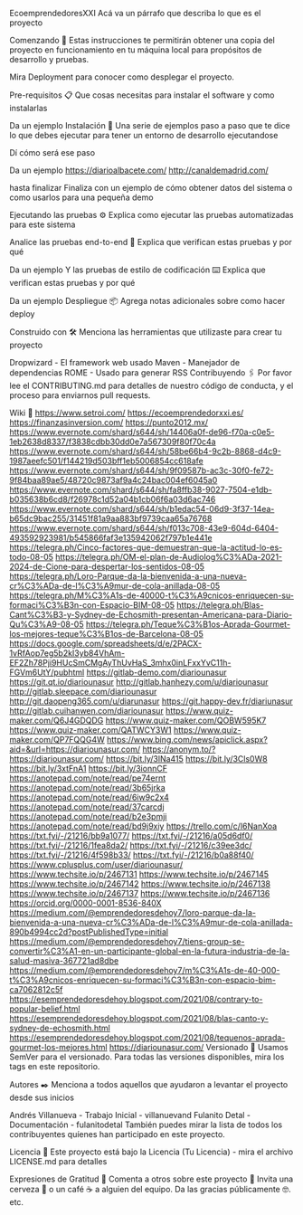 
EcoemprendedoresXXI
Acá va un párrafo que describa lo que es el proyecto

Comenzando 🚀
Estas instrucciones te permitirán obtener una copia del proyecto en funcionamiento en tu máquina local para propósitos de desarrollo y pruebas.

Mira Deployment para conocer como desplegar el proyecto.

Pre-requisitos 📋
Que cosas necesitas para instalar el software y como instalarlas

Da un ejemplo
Instalación 🔧
Una serie de ejemplos paso a paso que te dice lo que debes ejecutar para tener un entorno de desarrollo ejecutandose

Dí cómo será ese paso

Da un ejemplo
https://diarioalbacete.com/
http://canaldemadrid.com/

hasta finalizar
Finaliza con un ejemplo de cómo obtener datos del sistema o como usarlos para una pequeña demo

Ejecutando las pruebas ⚙️
Explica como ejecutar las pruebas automatizadas para este sistema

Analice las pruebas end-to-end 🔩
Explica que verifican estas pruebas y por qué

Da un ejemplo
Y las pruebas de estilo de codificación ⌨️
Explica que verifican estas pruebas y por qué

Da un ejemplo
Despliegue 📦
Agrega notas adicionales sobre como hacer deploy

Construido con 🛠️
Menciona las herramientas que utilizaste para crear tu proyecto

Dropwizard - El framework web usado
Maven - Manejador de dependencias
ROME - Usado para generar RSS
Contribuyendo 🖇️
Por favor lee el CONTRIBUTING.md para detalles de nuestro código de conducta, y el proceso para enviarnos pull requests.

Wiki 📖
https://www.setroi.com/
https://ecoemprendedorxxi.es/
https://finanzasinversion.com/
https://punto2012.mx/
https://www.evernote.com/shard/s644/sh/14406a0f-de96-f70a-c0e5-1eb2638d8337/f3838cdbb30dd0e7a567309f80f70c4a
https://www.evernote.com/shard/s644/sh/58be66b4-9c2b-8868-d4c9-1987aeefc501/f144219d503bff1eb5006854cc618afe
https://www.evernote.com/shard/s644/sh/9f09587b-ac3c-30f0-fe72-9f84baa89ae5/48720c9873af9a4c24bac004ef6045a0
https://www.evernote.com/shard/s644/sh/fa8ffb38-9027-7504-e1db-b035638b6cd8/f26978c1d52a04b1cb06f6a03d6ac746
https://www.evernote.com/shard/s644/sh/b1edac54-06d9-3f37-14ea-b65dc9bac255/31451f81a9aa883bf9739caa65a76768
https://www.evernote.com/shard/s644/sh/f013c708-43e9-604d-6404-493592923981/b545866faf3e135942062f797b1e441e
https://telegra.ph/Cinco-factores-que-demuestran-que-la-actitud-lo-es-todo-08-05
https://telegra.ph/OM-el-plan-de-Audiolog%C3%ADa-2021-2024-de-Cione-para-despertar-los-sentidos-08-05
https://telegra.ph/Loro-Parque-da-la-bienvenida-a-una-nueva-cr%C3%ADa-de-l%C3%A9mur-de-cola-anillada-08-05
https://telegra.ph/M%C3%A1s-de-40000-t%C3%A9cnicos-enriquecen-su-formaci%C3%B3n-con-Espacio-BIM-08-05
https://telegra.ph/Blas-Cant%C3%B3-y-Sydney-de-Echosmith-presentan-Americana-para-Diario-Qu%C3%A9-08-05
https://telegra.ph/Teque%C3%B1os-Aprada-Gourmet-los-mejores-teque%C3%B1os-de-Barcelona-08-05
https://docs.google.com/spreadsheets/d/e/2PACX-1vRfAop7eg5b2kI3yb84VhAm-EF2Zh78Pji9HUcSmCMgAyThUvHaS_3mhx0inLFxxYvC11h-FGVm6UtY/pubhtml
https://gitlab-demo.com/diariounasur
https://git.qt.io/diariounasur
http://gitlab.hanhezy.com/u/diariounasur
http://gitlab.sleepace.com/diariounasur
http://git.daopeng365.com/u/diarunasur
https://git.happy-dev.fr/diariunasur
http://gitlab.cuihanwen.com/diariounasur
https://www.quiz-maker.com/Q6J4GDQDG
https://www.quiz-maker.com/QOBW595K7
https://www.quiz-maker.com/QATWCY3W1
https://www.quiz-maker.com/QP7FQQG4W
https://www.bing.com/news/apiclick.aspx?aid=&url=https://diariounasur.com/
https://anonym.to/?https://diariounasur.com/
https://bit.ly/3lNa415
https://bit.ly/3Cls0W8
https://bit.ly/3xtFnA1
https://bit.ly/3ionnCF
https://anotepad.com/note/read/pe74ernt
https://anotepad.com/note/read/3b65jrka
https://anotepad.com/note/read/6iw9c2x4
https://anotepad.com/note/read/37carcdj
https://anotepad.com/note/read/b2e3pmji
https://anotepad.com/note/read/bd9j9xiy
https://trello.com/c/l6NanXoa
https://txt.fyi/-/21216/bb9a1077/
https://txt.fyi/-/21216/a05d6df0/
https://txt.fyi/-/21216/1fea8da2/
https://txt.fyi/-/21216/c39ee3dc/
https://txt.fyi/-/21216/4f598b33/
https://txt.fyi/-/21216/b0a88f40/
https://www.cplusplus.com/user/diariounasur/
https://www.techsite.io/p/2467131
https://www.techsite.io/p/2467145
https://www.techsite.io/p/2467142
https://www.techsite.io/p/2467138
https://www.techsite.io/p/2467137
https://www.techsite.io/p/2467136
https://orcid.org/0000-0001-8536-840X
https://medium.com/@emprendedoresdehoy7/loro-parque-da-la-bienvenida-a-una-nueva-cr%C3%ADa-de-l%C3%A9mur-de-cola-anillada-890b4994cc2d?postPublishedType=initial
https://medium.com/@emprendedoresdehoy7/tiens-group-se-convertir%C3%A1-en-un-participante-global-en-la-futura-industria-de-la-salud-masiva-367721ad8dbe
https://medium.com/@emprendedoresdehoy7/m%C3%A1s-de-40-000-t%C3%A9cnicos-enriquecen-su-formaci%C3%B3n-con-espacio-bim-ca7062812c5f
https://esemprendedoresdehoy.blogspot.com/2021/08/contrary-to-popular-belief.html
https://esemprendedoresdehoy.blogspot.com/2021/08/blas-canto-y-sydney-de-echosmith.html
https://esemprendedoresdehoy.blogspot.com/2021/08/tequenos-aprada-gourmet-los-mejores.html
https://diariounasur.com/
Versionado 📌
Usamos SemVer para el versionado. Para todas las versiones disponibles, mira los tags en este repositorio.

Autores ✒️
Menciona a todos aquellos que ayudaron a levantar el proyecto desde sus inicios

Andrés Villanueva - Trabajo Inicial - villanuevand
Fulanito Detal - Documentación - fulanitodetal
También puedes mirar la lista de todos los contribuyentes quíenes han participado en este proyecto.

Licencia 📄
Este proyecto está bajo la Licencia (Tu Licencia) - mira el archivo LICENSE.md para detalles

Expresiones de Gratitud 🎁
Comenta a otros sobre este proyecto 📢
Invita una cerveza 🍺 o un café ☕ a alguien del equipo.
Da las gracias públicamente 🤓.
etc.
